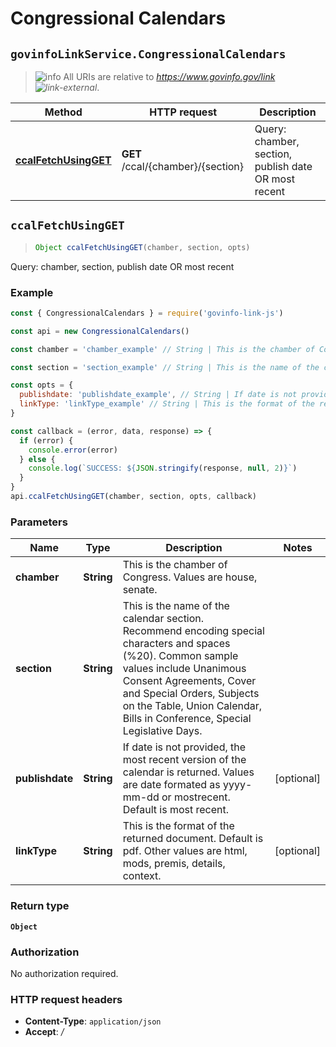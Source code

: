 # Congressional Calendars

## `govinfoLinkService.CongressionalCalendars`

> ![info][icon-octicon-info] All URIs are relative to _<https://www.govinfo.gov/link> ![link-external][icon-octicon-link-external]_.

| Method                                                               | HTTP request                      | Description                                          |
| -------------------------------------------------------------------- | --------------------------------- | ---------------------------------------------------- |
| [**ccalFetchUsingGET**](CongressionalCalendars.md#ccalFetchUsingGET) | **GET** /ccal/{chamber}/{section} | Query: chamber, section, publish date OR most recent |

## **`ccalFetchUsingGET`**

> ```js
> Object ccalFetchUsingGET(chamber, section, opts)
> ```

Query: chamber, section, publish date OR most recent

### Example

```javascript
const { CongressionalCalendars } = require('govinfo-link-js')

const api = new CongressionalCalendars()

const chamber = 'chamber_example' // String | This is the chamber of Congress. Values are house, senate.

const section = 'section_example' // String | This is the name of the calendar section. Recommend encoding special characters and spaces (%20). Common sample values include Unanimous Consent Agreements, Cover and Special Orders, Subjects on the Table, Union Calendar, Bills in Conference, Special Legislative Days.

const opts = {
  publishdate: 'publishdate_example', // String | If date is not provided, the most recent version of the calendar is returned. Values are date formated as yyyy-mm-dd or mostrecent. Default is most recent.
  linkType: 'linkType_example' // String | This is the format of the returned document. Default is pdf. Other values are html, mods, premis, details, context.
}

const callback = (error, data, response) => {
  if (error) {
    console.error(error)
  } else {
    console.log(`SUCCESS: ${JSON.stringify(response, null, 2)}`)
  }
}
api.ccalFetchUsingGET(chamber, section, opts, callback)
```

### Parameters

| Name            | Type       | Description                                                                                                                                                                                                                                                                  | Notes      |
| --------------- | ---------- | ---------------------------------------------------------------------------------------------------------------------------------------------------------------------------------------------------------------------------------------------------------------------------- | ---------- |
| **chamber**     | **String** | This is the chamber of Congress. Values are house, senate.                                                                                                                                                                                                                   |
| **section**     | **String** | This is the name of the calendar section. Recommend encoding special characters and spaces (%20). Common sample values include Unanimous Consent Agreements, Cover and Special Orders, Subjects on the Table, Union Calendar, Bills in Conference, Special Legislative Days. |
| **publishdate** | **String** | If date is not provided, the most recent version of the calendar is returned. Values are date formated as yyyy-mm-dd or mostrecent. Default is most recent.                                                                                                                  | [optional] |
| **linkType**    | **String** | This is the format of the returned document. Default is pdf. Other values are html, mods, premis, details, context.                                                                                                                                                          | [optional] |

### Return type

**`Object`**

### Authorization

No authorization required.

### HTTP request headers

* **Content-Type**: `application/json`
* **Accept**: _/_

[icon-octicon-link-external]: https://cdnjs.cloudflare.com/ajax/libs/octicons/4.4.0/svg/link-external.svg
[icon-octicon-info]: https://cdnjs.cloudflare.com/ajax/libs/octicons/4.4.0/svg/info.svg
